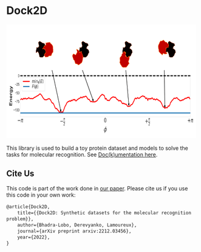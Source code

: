 Dock2D
======

<img alt="Energy Surface" height="300" src="docs/source/energy_surface_local_min_pose_free_energy.png" width="500"/>

This library is used to build a toy protein dataset and models
to solve the tasks for molecular recognition. See [Doc(k)umentation here](https://lamoureux-lab.github.io/Dock2D/).

Cite Us
-------

This code is part of the work done in [our paper](https://arxiv.org/abs/2212.03456).
Please cite us if you use this code in your own work:

    @article{Dock2D,
        title={{Dock2D: Synthetic datasets for the molecular recognition problem}},
        author={Bhadra-Lobo, Derevyanko, Lamoureux},
        journal={arXiv preprint arxiv:2212.03456},
        year={2022},
    }
